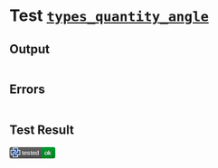 # Test [`types_quantity_angle`](/doc/types/quantity.md#L74)

## Output

```,plain
```

## Errors

```,plain
```

## Test Result

![OK](/doc/types/.test/types_quantity_angle.png)
